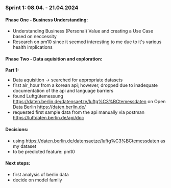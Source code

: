 ### Sprint 1: 08.04. - 21.04.2024

#### Phase One - Business Understanding:
- Understanding Business (Personal) Value and creating a Use Case based on neccessity
- Research on pm10 since it seemed interesting to me due to it's various health implications

#### Phase Two - Data aquisition and exploration:
__Part 1:__ 
- Data aquisition -> searched for appropriate datasets
- first air_hour from a korean api; however, dropped due to inadequate documentation of the api and language barriers
- found Luftgütemessung https://daten.berlin.de/datensaetze/luftg%C3%BCtemessdaten on Open Data Berlin https://daten.berlin.de/
- requested first sample data from the api manually via postman https://luftdaten.berlin.de/api/doc
    
#### Decisions:
- using https://daten.berlin.de/datensaetze/luftg%C3%BCtemessdaten as my dataset
- to be predicted feature: pm10

#### Next steps:
- first analysis of berlin data
- decide on model family